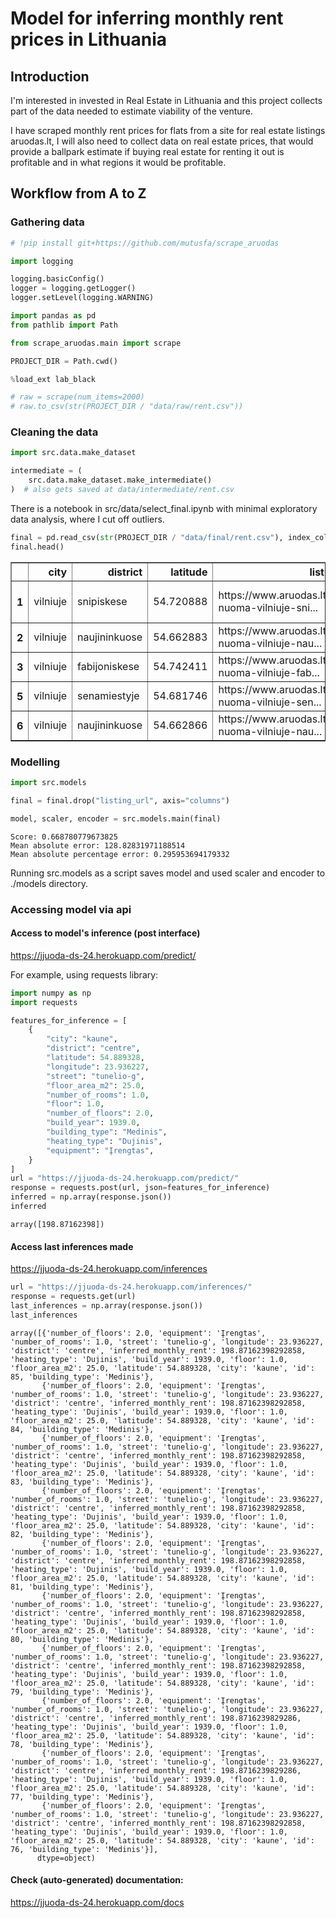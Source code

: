 # Model for inferring monthly rent prices in Lithuania

## Introduction
I'm interested in invested in Real Estate in Lithuania and this project collects part of
the data needed to estimate viability of the venture.

I have scraped monthly rent prices for flats from a site for real estate listings
aruodas.lt, I will also need to collect data on real estate prices, that would provide a
ballpark estimate if buying real estate for renting it out is profitable and in what
regions it would be profitable.

## Workflow from A to Z

### Gathering data


```python
# !pip install git+https://github.com/mutusfa/scrape_aruodas
```


```python
import logging

logging.basicConfig()
logger = logging.getLogger()
logger.setLevel(logging.WARNING)
```


```python
import pandas as pd
from pathlib import Path

from scrape_aruodas.main import scrape

PROJECT_DIR = Path.cwd()

%load_ext lab_black
```


```python
# raw = scrape(num_items=2000)
# raw.to_csv(str(PROJECT_DIR / "data/raw/rent.csv"))
```

### Cleaning the data


```python
import src.data.make_dataset

intermediate = (
    src.data.make_dataset.make_intermediate()
)  # also gets saved at data/intermediate/rent.csv
```

There is a notebook in src/data/select_final.ipynb with minimal exploratory data analysis, where I cut off outliers.


```python
final = pd.read_csv(str(PROJECT_DIR / "data/final/rent.csv"), index_col=0)
final.head()
```




<div>
<table border="1" class="dataframe">
  <thead>
    <tr style="text-align: right;">
      <th></th>
      <th>city</th>
      <th>district</th>
      <th>latitude</th>
      <th>listing_url</th>
      <th>longitude</th>
      <th>street</th>
      <th>floor_area_m2</th>
      <th>monthly_rent</th>
      <th>number_of_rooms</th>
      <th>floor</th>
      <th>number_of_floors</th>
      <th>build_year</th>
      <th>building_type</th>
      <th>heating_type</th>
      <th>equipment</th>
    </tr>
  </thead>
  <tbody>
    <tr>
      <th>1</th>
      <td>vilniuje</td>
      <td>snipiskese</td>
      <td>54.720888</td>
      <td>https://www.aruodas.lt/butu-nuoma-vilniuje-sni...</td>
      <td>25.278539</td>
      <td>juozo-balcikonio-g</td>
      <td>19.0</td>
      <td>326.0</td>
      <td>1.0</td>
      <td>3.0</td>
      <td>5.0</td>
      <td>2020.0</td>
      <td>Mūrinis</td>
      <td>Centrinis kolektorinis</td>
      <td>Įrengtas</td>
    </tr>
    <tr>
      <th>2</th>
      <td>vilniuje</td>
      <td>naujininkuose</td>
      <td>54.662883</td>
      <td>https://www.aruodas.lt/butu-nuoma-vilniuje-nau...</td>
      <td>25.277840</td>
      <td>telsiu-g</td>
      <td>42.0</td>
      <td>399.0</td>
      <td>3.0</td>
      <td>2.0</td>
      <td>4.0</td>
      <td>2015.0</td>
      <td>Mūrinis</td>
      <td>Geoterminis</td>
      <td>Įrengtas</td>
    </tr>
    <tr>
      <th>3</th>
      <td>vilniuje</td>
      <td>fabijoniskese</td>
      <td>54.742411</td>
      <td>https://www.aruodas.lt/butu-nuoma-vilniuje-fab...</td>
      <td>25.229110</td>
      <td>salomejos-neries-g</td>
      <td>50.0</td>
      <td>360.0</td>
      <td>2.0</td>
      <td>11.0</td>
      <td>12.0</td>
      <td>2008.0</td>
      <td>Mūrinis</td>
      <td>Kita</td>
      <td>Įrengtas</td>
    </tr>
    <tr>
      <th>5</th>
      <td>vilniuje</td>
      <td>senamiestyje</td>
      <td>54.681746</td>
      <td>https://www.aruodas.lt/butu-nuoma-vilniuje-sen...</td>
      <td>25.279369</td>
      <td>klaipedos-g</td>
      <td>105.0</td>
      <td>1500.0</td>
      <td>4.0</td>
      <td>3.0</td>
      <td>3.0</td>
      <td>2013.0</td>
      <td>Mūrinis</td>
      <td>Centrinis kolektorinis</td>
      <td>Įrengtas</td>
    </tr>
    <tr>
      <th>6</th>
      <td>vilniuje</td>
      <td>naujininkuose</td>
      <td>54.662866</td>
      <td>https://www.aruodas.lt/butu-nuoma-vilniuje-nau...</td>
      <td>25.277922</td>
      <td>telsiu-g</td>
      <td>42.0</td>
      <td>350.0</td>
      <td>1.0</td>
      <td>1.0</td>
      <td>4.0</td>
      <td>2015.0</td>
      <td>Mūrinis</td>
      <td>Geoterminis</td>
      <td>Įrengtas</td>
    </tr>
  </tbody>
</table>
</div>



### Modelling


```python
import src.models

final = final.drop("listing_url", axis="columns")

model, scaler, encoder = src.models.main(final)
```

    Score: 0.668780779673825
    Mean absolute error: 128.82831971188514
    Mean absolute percentage error: 0.295953694179332


Running src.models as a script saves model and used scaler and encoder to ./models directory.

### Accessing model via api

#### Access to model's inference (post interface)

https://jjuoda-ds-24.herokuapp.com/predict/

For example, using requests library:


```python
import numpy as np
import requests

features_for_inference = [
    {
        "city": "kaune",
        "district": "centre",
        "latitude": 54.889328,
        "longitude": 23.936227,
        "street": "tunelio-g",
        "floor_area_m2": 25.0,
        "number_of_rooms": 1.0,
        "floor": 1.0,
        "number_of_floors": 2.0,
        "build_year": 1939.0,
        "building_type": "Medinis",
        "heating_type": "Dujinis",
        "equipment": "Įrengtas",
    }
]
url = "https://jjuoda-ds-24.herokuapp.com/predict/"
response = requests.post(url, json=features_for_inference)
inferred = np.array(response.json())
inferred
```




    array([198.87162398])



#### Access last inferences made

https://jjuoda-ds-24.herokuapp.com/inferences


```python
url = "https://jjuoda-ds-24.herokuapp.com/inferences/"
response = requests.get(url)
last_inferences = np.array(response.json())
last_inferences
```




    array([{'number_of_floors': 2.0, 'equipment': 'Įrengtas', 'number_of_rooms': 1.0, 'street': 'tunelio-g', 'longitude': 23.936227, 'district': 'centre', 'inferred_monthly_rent': 198.87162398292858, 'heating_type': 'Dujinis', 'build_year': 1939.0, 'floor': 1.0, 'floor_area_m2': 25.0, 'latitude': 54.889328, 'city': 'kaune', 'id': 85, 'building_type': 'Medinis'},
           {'number_of_floors': 2.0, 'equipment': 'Įrengtas', 'number_of_rooms': 1.0, 'street': 'tunelio-g', 'longitude': 23.936227, 'district': 'centre', 'inferred_monthly_rent': 198.87162398292858, 'heating_type': 'Dujinis', 'build_year': 1939.0, 'floor': 1.0, 'floor_area_m2': 25.0, 'latitude': 54.889328, 'city': 'kaune', 'id': 84, 'building_type': 'Medinis'},
           {'number_of_floors': 2.0, 'equipment': 'Įrengtas', 'number_of_rooms': 1.0, 'street': 'tunelio-g', 'longitude': 23.936227, 'district': 'centre', 'inferred_monthly_rent': 198.87162398292858, 'heating_type': 'Dujinis', 'build_year': 1939.0, 'floor': 1.0, 'floor_area_m2': 25.0, 'latitude': 54.889328, 'city': 'kaune', 'id': 83, 'building_type': 'Medinis'},
           {'number_of_floors': 2.0, 'equipment': 'Įrengtas', 'number_of_rooms': 1.0, 'street': 'tunelio-g', 'longitude': 23.936227, 'district': 'centre', 'inferred_monthly_rent': 198.87162398292858, 'heating_type': 'Dujinis', 'build_year': 1939.0, 'floor': 1.0, 'floor_area_m2': 25.0, 'latitude': 54.889328, 'city': 'kaune', 'id': 82, 'building_type': 'Medinis'},
           {'number_of_floors': 2.0, 'equipment': 'Įrengtas', 'number_of_rooms': 1.0, 'street': 'tunelio-g', 'longitude': 23.936227, 'district': 'centre', 'inferred_monthly_rent': 198.87162398292858, 'heating_type': 'Dujinis', 'build_year': 1939.0, 'floor': 1.0, 'floor_area_m2': 25.0, 'latitude': 54.889328, 'city': 'kaune', 'id': 81, 'building_type': 'Medinis'},
           {'number_of_floors': 2.0, 'equipment': 'Įrengtas', 'number_of_rooms': 1.0, 'street': 'tunelio-g', 'longitude': 23.936227, 'district': 'centre', 'inferred_monthly_rent': 198.87162398292858, 'heating_type': 'Dujinis', 'build_year': 1939.0, 'floor': 1.0, 'floor_area_m2': 25.0, 'latitude': 54.889328, 'city': 'kaune', 'id': 80, 'building_type': 'Medinis'},
           {'number_of_floors': 2.0, 'equipment': 'Įrengtas', 'number_of_rooms': 1.0, 'street': 'tunelio-g', 'longitude': 23.936227, 'district': 'centre', 'inferred_monthly_rent': 198.87162398292858, 'heating_type': 'Dujinis', 'build_year': 1939.0, 'floor': 1.0, 'floor_area_m2': 25.0, 'latitude': 54.889328, 'city': 'kaune', 'id': 79, 'building_type': 'Medinis'},
           {'number_of_floors': 2.0, 'equipment': 'Įrengtas', 'number_of_rooms': 1.0, 'street': 'tunelio-g', 'longitude': 23.936227, 'district': 'centre', 'inferred_monthly_rent': 198.8716239829286, 'heating_type': 'Dujinis', 'build_year': 1939.0, 'floor': 1.0, 'floor_area_m2': 25.0, 'latitude': 54.889328, 'city': 'kaune', 'id': 78, 'building_type': 'Medinis'},
           {'number_of_floors': 2.0, 'equipment': 'Įrengtas', 'number_of_rooms': 1.0, 'street': 'tunelio-g', 'longitude': 23.936227, 'district': 'centre', 'inferred_monthly_rent': 198.8716239829286, 'heating_type': 'Dujinis', 'build_year': 1939.0, 'floor': 1.0, 'floor_area_m2': 25.0, 'latitude': 54.889328, 'city': 'kaune', 'id': 77, 'building_type': 'Medinis'},
           {'number_of_floors': 2.0, 'equipment': 'Įrengtas', 'number_of_rooms': 1.0, 'street': 'tunelio-g', 'longitude': 23.936227, 'district': 'centre', 'inferred_monthly_rent': 198.87162398292858, 'heating_type': 'Dujinis', 'build_year': 1939.0, 'floor': 1.0, 'floor_area_m2': 25.0, 'latitude': 54.889328, 'city': 'kaune', 'id': 76, 'building_type': 'Medinis'}],
          dtype=object)



#### Check (auto-generated) documentation:

https://jjuoda-ds-24.herokuapp.com/docs
